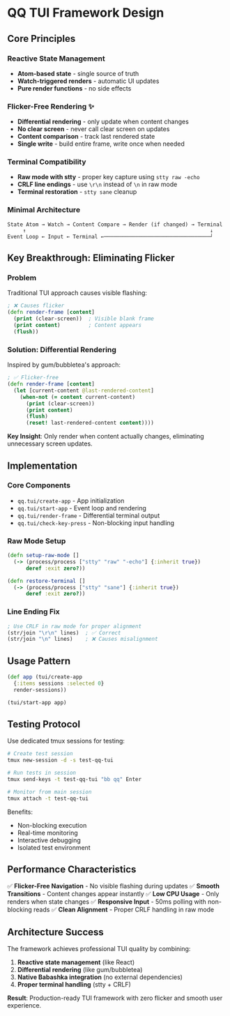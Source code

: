 # QQ TUI Framework Design

## Core Principles

### Reactive State Management
- **Atom-based state** - single source of truth
- **Watch-triggered renders** - automatic UI updates
- **Pure render functions** - no side effects

### Flicker-Free Rendering ✨
- **Differential rendering** - only update when content changes
- **No clear screen** - never call clear screen on updates
- **Content comparison** - track last rendered state
- **Single write** - build entire frame, write once when needed

### Terminal Compatibility
- **Raw mode with stty** - proper key capture using `stty raw -echo`
- **CRLF line endings** - use `\r\n` instead of `\n` in raw mode
- **Terminal restoration** - `stty sane` cleanup

### Minimal Architecture
```
State Atom → Watch → Content Compare → Render (if changed) → Terminal
     ↑                                                           ↓
Event Loop ← Input ← Terminal ←──────────────────────────────────┘
```

## Key Breakthrough: Eliminating Flicker

### Problem
Traditional TUI approach causes visible flashing:
```clojure
; ❌ Causes flicker
(defn render-frame [content]
  (print (clear-screen))  ; Visible blank frame
  (print content)         ; Content appears
  (flush))
```

### Solution: Differential Rendering
Inspired by gum/bubbletea's approach:
```clojure
; ✅ Flicker-free
(defn render-frame [content]
  (let [current-content @last-rendered-content]
    (when-not (= content current-content)
      (print (clear-screen))
      (print content)
      (flush)
      (reset! last-rendered-content content))))
```

**Key Insight**: Only render when content actually changes, eliminating unnecessary screen updates.

## Implementation

### Core Components
- `qq.tui/create-app` - App initialization
- `qq.tui/start-app` - Event loop and rendering
- `qq.tui/render-frame` - Differential terminal output
- `qq.tui/check-key-press` - Non-blocking input handling

### Raw Mode Setup
```clojure
(defn setup-raw-mode []
  (-> (process/process ["stty" "raw" "-echo"] {:inherit true})
      deref :exit zero?))

(defn restore-terminal []
  (-> (process/process ["stty" "sane"] {:inherit true})
      deref :exit zero?))
```

### Line Ending Fix
```clojure
; Use CRLF in raw mode for proper alignment
(str/join "\r\n" lines)  ; ✅ Correct
(str/join "\n" lines)    ; ❌ Causes misalignment
```

## Usage Pattern
```clojure
(def app (tui/create-app 
  {:items sessions :selected 0}
  render-sessions))

(tui/start-app app)
```

## Testing Protocol

Use dedicated tmux sessions for testing:
```bash
# Create test session
tmux new-session -d -s test-qq-tui

# Run tests in session
tmux send-keys -t test-qq-tui "bb qq" Enter

# Monitor from main session
tmux attach -t test-qq-tui
```

Benefits:
- Non-blocking execution
- Real-time monitoring
- Interactive debugging
- Isolated test environment

## Performance Characteristics

✅ **Flicker-Free Navigation** - No visible flashing during updates
✅ **Smooth Transitions** - Content changes appear instantly
✅ **Low CPU Usage** - Only renders when state changes
✅ **Responsive Input** - 50ms polling with non-blocking reads
✅ **Clean Alignment** - Proper CRLF handling in raw mode

## Architecture Success

The framework achieves professional TUI quality by combining:
1. **Reactive state management** (like React)
2. **Differential rendering** (like gum/bubbletea)  
3. **Native Babashka integration** (no external dependencies)
4. **Proper terminal handling** (stty + CRLF)

**Result**: Production-ready TUI framework with zero flicker and smooth user experience.
